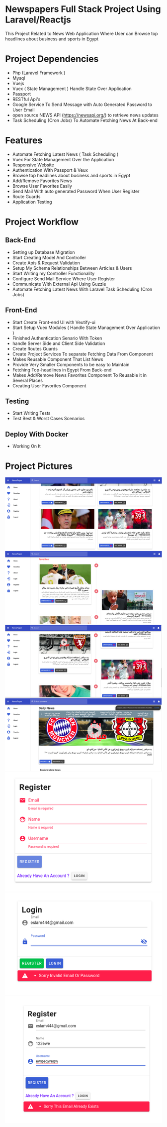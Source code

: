 # Newspapers Full Stack Project Using Laravel/Reactjs
This Project Related to News Web Application Where User can Browse top headlines about business and sports in Egypt

# Project Dependencies
  - Php (Laravel Framework )
  - Mysql
  - Vuejs
  - Vuex ( State Management ) Handle State Over Application
  - Passport
  - RESTful Api's
  - Google Service To Send Message with Auto Generated Password to User Email
  - open source NEWS API (https://newsapi.org/) to retrieve news updates
  - Task Scheduling (Cron Jobs) To Automate Fetching News At Back-end
  
# Features
  - Automate Fetching Latest News ( Task Scheduling )
  - Vuex For State Management Over the Application
  - Responsive Website
  - Authentication With Passport & Veux
  - Browse top headlines about business and sports in Egypt
  - Add/Remove Favorites News
  - Browse User Favorites Easily
  - Send Mail With auto generated Password When User Register
  - Route Guards
  - Application Testing
  
# Project Workflow
  ## Back-End
   - Setting up Database Migration
  - Start Creating Model And Controller
  - Create Apis & Request Validation
  - Setup My Schema Relationships Between Articles & Users
  - Start Writing my Controller Functionality
  - Configure Send Mail Service Where User Register
  - Communicate With External Api Using Guzzle
  - Automate Fetching Latest News With Laravel Task Scheduling (Cron Jobs)
  ## Front-End
  - Start Create Front-end UI with Veutify-ui
  - Start Setup Vuex Modules ( Handle State Management Over Application )
  - Finished Authentication Senario With Token
  - handle Server Side and Client Side Validation
  - Create Routes Guards 
  - Create Project Services To separate Fetching Data From Component
  - Makes Reusable Component That List News
  - Provide Very Smaller Components to be easy to Maintain
  - Fetching Top-headlines in Egypt From Back-end
  - Makes Add/Remove News Favorites Component To Reusable it in Several Places
  - Creating User Favorites Component
  ## Testing
  - Start Writing Tests
  - Test Best & Worst Cases Scenarios
  ## Deploy With Docker
  - Working On It
  
# Project Pictures
![](public/timeline2.png)
![](public/Favorite1.png)
![](public/Favorites2.png)
![](public/timeline1.png)
![](public/Client-side-Validation.png)
![](public/Login.png)
![](public/server-side-validation.png)
